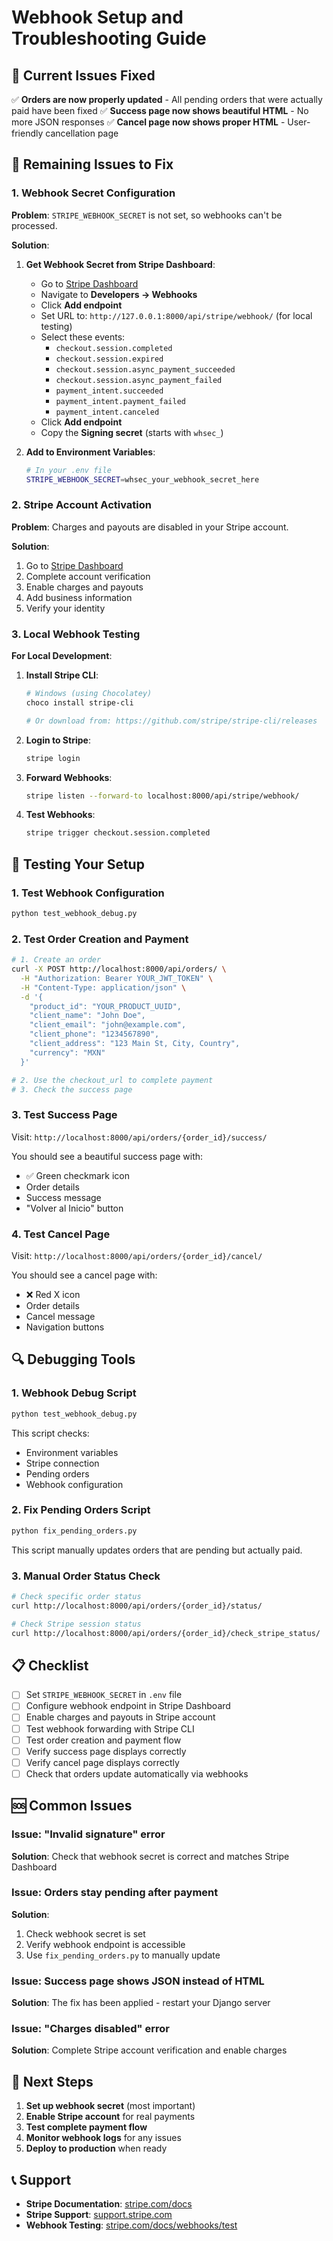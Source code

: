# Webhook Setup and Troubleshooting Guide

## 🚨 Current Issues Fixed

✅ **Orders are now properly updated** - All pending orders that were actually paid have been fixed
✅ **Success page now shows beautiful HTML** - No more JSON responses
✅ **Cancel page now shows proper HTML** - User-friendly cancellation page

## 🔧 Remaining Issues to Fix

### 1. Webhook Secret Configuration

**Problem**: `STRIPE_WEBHOOK_SECRET` is not set, so webhooks can't be processed.

**Solution**:

1. **Get Webhook Secret from Stripe Dashboard**:
   - Go to [Stripe Dashboard](https://dashboard.stripe.com)
   - Navigate to **Developers → Webhooks**
   - Click **Add endpoint**
   - Set URL to: `http://127.0.0.1:8000/api/stripe/webhook/` (for local testing)
   - Select these events:
     - `checkout.session.completed`
     - `checkout.session.expired`
     - `checkout.session.async_payment_succeeded`
     - `checkout.session.async_payment_failed`
     - `payment_intent.succeeded`
     - `payment_intent.payment_failed`
     - `payment_intent.canceled`
   - Click **Add endpoint**
   - Copy the **Signing secret** (starts with `whsec_`)

2. **Add to Environment Variables**:
   ```bash
   # In your .env file
   STRIPE_WEBHOOK_SECRET=whsec_your_webhook_secret_here
   ```

### 2. Stripe Account Activation

**Problem**: Charges and payouts are disabled in your Stripe account.

**Solution**:
1. Go to [Stripe Dashboard](https://dashboard.stripe.com)
2. Complete account verification
3. Enable charges and payouts
4. Add business information
5. Verify your identity

### 3. Local Webhook Testing

**For Local Development**:

1. **Install Stripe CLI**:
   ```bash
   # Windows (using Chocolatey)
   choco install stripe-cli
   
   # Or download from: https://github.com/stripe/stripe-cli/releases
   ```

2. **Login to Stripe**:
   ```bash
   stripe login
   ```

3. **Forward Webhooks**:
   ```bash
   stripe listen --forward-to localhost:8000/api/stripe/webhook/
   ```

4. **Test Webhooks**:
   ```bash
   stripe trigger checkout.session.completed
   ```

## 🧪 Testing Your Setup

### 1. Test Webhook Configuration
```bash
python test_webhook_debug.py
```

### 2. Test Order Creation and Payment
```bash
# 1. Create an order
curl -X POST http://localhost:8000/api/orders/ \
  -H "Authorization: Bearer YOUR_JWT_TOKEN" \
  -H "Content-Type: application/json" \
  -d '{
    "product_id": "YOUR_PRODUCT_UUID",
    "client_name": "John Doe",
    "client_email": "john@example.com",
    "client_phone": "1234567890",
    "client_address": "123 Main St, City, Country",
    "currency": "MXN"
  }'

# 2. Use the checkout_url to complete payment
# 3. Check the success page
```

### 3. Test Success Page
Visit: `http://localhost:8000/api/orders/{order_id}/success/`

You should see a beautiful success page with:
- ✅ Green checkmark icon
- Order details
- Success message
- "Volver al Inicio" button

### 4. Test Cancel Page
Visit: `http://localhost:8000/api/orders/{order_id}/cancel/`

You should see a cancel page with:
- ❌ Red X icon
- Order details
- Cancel message
- Navigation buttons

## 🔍 Debugging Tools

### 1. Webhook Debug Script
```bash
python test_webhook_debug.py
```
This script checks:
- Environment variables
- Stripe connection
- Pending orders
- Webhook configuration

### 2. Fix Pending Orders Script
```bash
python fix_pending_orders.py
```
This script manually updates orders that are pending but actually paid.

### 3. Manual Order Status Check
```bash
# Check specific order status
curl http://localhost:8000/api/orders/{order_id}/status/

# Check Stripe session status
curl http://localhost:8000/api/orders/{order_id}/check_stripe_status/
```

## 📋 Checklist

- [ ] Set `STRIPE_WEBHOOK_SECRET` in `.env` file
- [ ] Configure webhook endpoint in Stripe Dashboard
- [ ] Enable charges and payouts in Stripe account
- [ ] Test webhook forwarding with Stripe CLI
- [ ] Test order creation and payment flow
- [ ] Verify success page displays correctly
- [ ] Verify cancel page displays correctly
- [ ] Check that orders update automatically via webhooks

## 🆘 Common Issues

### Issue: "Invalid signature" error
**Solution**: Check that webhook secret is correct and matches Stripe Dashboard

### Issue: Orders stay pending after payment
**Solution**: 
1. Check webhook secret is set
2. Verify webhook endpoint is accessible
3. Use `fix_pending_orders.py` to manually update

### Issue: Success page shows JSON instead of HTML
**Solution**: The fix has been applied - restart your Django server

### Issue: "Charges disabled" error
**Solution**: Complete Stripe account verification and enable charges

## 🎯 Next Steps

1. **Set up webhook secret** (most important)
2. **Enable Stripe account** for real payments
3. **Test complete payment flow**
4. **Monitor webhook logs** for any issues
5. **Deploy to production** when ready

## 📞 Support

- **Stripe Documentation**: [stripe.com/docs](https://stripe.com/docs)
- **Stripe Support**: [support.stripe.com](https://support.stripe.com)
- **Webhook Testing**: [stripe.com/docs/webhooks/test](https://stripe.com/docs/webhooks/test)

